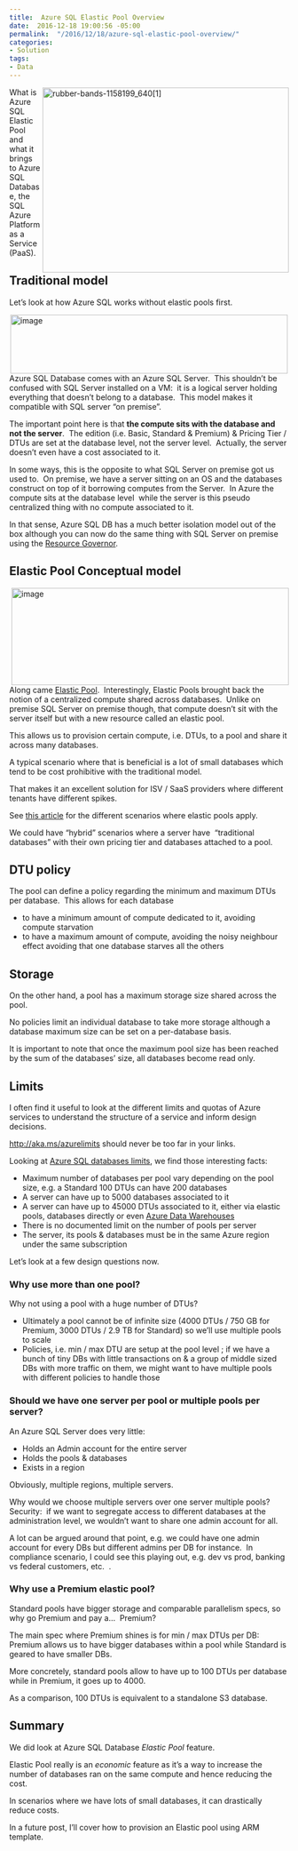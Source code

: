 ```yaml
---
title:  Azure SQL Elastic Pool Overview
date:  2016-12-18 19:00:56 -05:00
permalink:  "/2016/12/18/azure-sql-elastic-pool-overview/"
categories:
- Solution
tags:
- Data
---
```

What is <a href="http://vincentlauzon.files.wordpress.com/2016/12/rubber-bands-1158199_6401.jpg"><img style="background-image:none;float:right;padding-top:0;padding-left:0;display:inline;padding-right:0;border-width:0;" title="rubber-bands-1158199_640[1]" src="http://vincentlauzon.files.wordpress.com/2016/12/rubber-bands-1158199_6401_thumb.jpg" alt="rubber-bands-1158199_640[1]" width="444" height="333" align="right" border="0" /></a> Azure SQL Elastic Pool and what it brings to Azure SQL Database, the SQL Azure Platform as a Service (PaaS).
<h2>Traditional model</h2>
Let’s look at how Azure SQL works without elastic pools first.

<a href="http://vincentlauzon.files.wordpress.com/2016/12/image11.png"><img style="background-image:none;float:none;padding-top:0;padding-left:0;margin-left:auto;display:block;padding-right:0;margin-right:auto;border-width:0;" title="image" src="http://vincentlauzon.files.wordpress.com/2016/12/image_thumb11.png" alt="image" width="500" height="106" border="0" /></a>Azure SQL Database comes with an Azure SQL Server.  This shouldn’t be confused with SQL Server installed on a VM:  it is a logical server holding everything that doesn’t belong to a database.  This model makes it compatible with SQL server “on premise”.

The important point here is that <strong>the compute sits with the database and not the server</strong>.  The edition (i.e. Basic, Standard &amp; Premium) &amp; Pricing Tier / DTUs are set at the database level, not the server level.  Actually, the server doesn’t even have a cost associated to it.

In some ways, this is the opposite to what SQL Server on premise got us used to.  On premise, we have a server sitting on an OS and the databases construct on top of it borrowing computes from the Server.  In Azure the compute sits at the database level  while the server is this pseudo centralized thing with no compute associated to it.

In that sense, Azure SQL DB has a much better isolation model out of the box although you can now do the same thing with SQL Server on premise using the <a href="https://msdn.microsoft.com/en-us/library/bb933866.aspx" target="_blank">Resource Governor</a>.
<h2>Elastic Pool Conceptual model</h2>
<a href="http://vincentlauzon.files.wordpress.com/2016/12/image12.png"><img style="background-image:none;float:right;padding-top:0;padding-left:0;display:inline;padding-right:0;border-width:0;" title="image" src="http://vincentlauzon.files.wordpress.com/2016/12/image_thumb12.png" alt="image" width="500" height="175" align="right" border="0" /></a>Along came <a href="https://docs.microsoft.com/en-us/azure/sql-database/sql-database-elastic-pool" target="_blank">Elastic Pool</a>.  Interestingly, Elastic Pools brought back the notion of a centralized compute shared across databases.  Unlike on premise SQL Server on premise though, that compute doesn’t sit with the server itself but with a new resource called an elastic pool.

This allows us to provision certain compute, i.e. DTUs, to a pool and share it across many databases.

A typical scenario where that is beneficial is a lot of small databases which tend to be cost prohibitive with the traditional model.

That makes it an excellent solution for ISV / SaaS providers where different tenants have different spikes.

See <a href="https://docs.microsoft.com/en-us/azure/sql-database/sql-database-elastic-pool-guidance" target="_blank">this article</a> for the different scenarios where elastic pools apply.

We could have “hybrid” scenarios where a server have  “traditional databases” with their own pricing tier and databases attached to a pool.
<h2>DTU policy</h2>
The pool can define a policy regarding the minimum and maximum DTUs per database.  This allows for each database
<ul>
 	<li>to have a minimum amount of compute dedicated to it, avoiding compute starvation</li>
 	<li>to have a maximum amount of compute, avoiding the noisy neighbour effect avoiding that one database starves all the others</li>
</ul>
<h2>Storage</h2>
On the other hand, a pool has a maximum storage size shared across the pool.

No policies limit an individual database to take more storage although a database maximum size can be set on a per-database basis.

It is important to note that once the maximum pool size has been reached by the sum of the databases’ size, all databases become read only.
<h2>Limits</h2>
I often find it useful to look at the different limits and quotas of Azure services to understand the structure of a service and inform design decisions.

<a href="http://aka.ms/azurelimits">http://aka.ms/azurelimits</a> should never be too far in your links.

Looking at <a href="https://docs.microsoft.com/en-us/azure/sql-database/sql-database-resource-limits" target="_blank">Azure SQL databases limits</a>, we find those interesting facts:
<ul>
 	<li>Maximum number of databases per pool vary depending on the pool size, e.g. a Standard 100 DTUs can have 200 databases</li>
 	<li>A server can have up to 5000 databases associated to it</li>
 	<li>A server can have up to 45000 DTUs associated to it, either via elastic pools, databases directly or even <a href="https://vincentlauzon.com/2016/07/31/how-does-azure-data-warehouse-scale/">Azure Data Warehouses</a></li>
 	<li>There is no documented limit on the number of pools per server</li>
 	<li>The server, its pools &amp; databases must be in the same Azure region under the same subscription</li>
</ul>
Let’s look at a few design questions now.
<h3>Why use more than one pool?</h3>
Why not using a pool with a huge number of DTUs?
<ul>
 	<li>Ultimately a pool cannot be of infinite size (4000 DTUs / 750 GB for Premium, 3000 DTUs / 2.9 TB for Standard) so we’ll use multiple pools to scale</li>
 	<li>Policies, i.e. min / max DTU are setup at the pool level ; if we have a bunch of tiny DBs with little transactions on &amp; a group of middle sized DBs with more traffic on them, we might want to have multiple pools with different policies to handle those</li>
</ul>
<h3>Should we have one server per pool or multiple pools per server?</h3>
An Azure SQL Server does very little:
<ul>
 	<li>Holds an Admin account for the entire server</li>
 	<li>Holds the pools &amp; databases</li>
 	<li>Exists in a region</li>
</ul>
Obviously, multiple regions, multiple servers.

Why would we choose multiple servers over one server multiple pools?  Security:  if we want to segregate access to different databases at the administration level, we wouldn’t want to share one admin account for all.

A lot can be argued around that point, e.g. we could have one admin account for every DBs but different admins per DB for instance.  In compliance scenario, I could see this playing out, e.g. dev vs prod, banking vs federal customers, etc.  .
<h3>Why use a Premium elastic pool?</h3>
Standard pools have bigger storage and comparable parallelism specs, so why go Premium and pay a…  Premium?

The main spec where Premium shines is for min / max DTUs per DB:  Premium allows us to have bigger databases within a pool while Standard is geared to have smaller DBs.

More concretely, standard pools allow to have up to 100 DTUs per database while in Premium, it goes up to 4000.

As a comparison, 100 DTUs is equivalent to a standalone S3 database.
<h2>Summary</h2>
We did look at Azure SQL Database <em>Elastic Pool</em> feature.

Elastic Pool really is an <em>economic</em> feature as it’s a way to increase the number of databases ran on the same compute and hence reducing the cost.

In scenarios where we have lots of small databases, it can drastically reduce costs.

In a future post, I’ll cover how to provision an Elastic pool using ARM template.